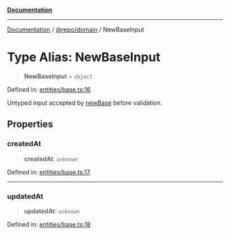 [**Documentation**](../../../README.md)

***

[Documentation](../../../README.md) / [@repo/domain](../README.md) / NewBaseInput

# Type Alias: NewBaseInput

> **NewBaseInput** = `object`

Defined in: [entities/base.ts:16](https://github.com/o3osatoshi/experiment/blob/f1d231870a1d13a36a9ead236d22edc1fb9797dd/packages/domain/src/entities/base.ts#L16)

Untyped input accepted by [newBase](../functions/newBase.md) before validation.

## Properties

### createdAt

> **createdAt**: `unknown`

Defined in: [entities/base.ts:17](https://github.com/o3osatoshi/experiment/blob/f1d231870a1d13a36a9ead236d22edc1fb9797dd/packages/domain/src/entities/base.ts#L17)

***

### updatedAt

> **updatedAt**: `unknown`

Defined in: [entities/base.ts:18](https://github.com/o3osatoshi/experiment/blob/f1d231870a1d13a36a9ead236d22edc1fb9797dd/packages/domain/src/entities/base.ts#L18)
